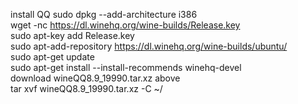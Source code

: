 install QQ
sudo dpkg --add-architecture i386  
wget -nc https://dl.winehq.org/wine-builds/Release.key  
sudo apt-key add Release.key  
sudo apt-add-repository https://dl.winehq.org/wine-builds/ubuntu/  
sudo apt-get update  
sudo apt-get install --install-recommends winehq-devel  
download wineQQ8.9_19990.tar.xz above   
tar xvf wineQQ8.9_19990.tar.xz -C ~/  
